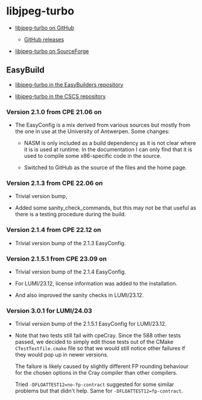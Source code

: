 # libjpeg-turbo

  * [libjpeg-turbo on GitHub](https://github.com/libjpeg-turbo/libjpeg-turbo)

      * [ GitHub releases](https://github.com/libjpeg-turbo/libjpeg-turbo/releases)

  * [libjpeg-turbo on SourceForge](https://sourceforge.net/projects/libjpeg-turbo/)

## EasyBuild

  * [libjpeg-turbo in the EasyBuilders repository]()

  * [libjpeg-turbo in the CSCS repository]()


### Version 2.1.0 from CPE 21.06 on

  * The EasyConfig is a mix derived from various sources but mostly from the one in
    use at the University of Antwerpen. Some changes:

      * NASM is only included as a build dependency as it is not clear where it is
        is used at runtime. In the documentation I can only find that it is used to
        compile some x86-specific code in the source.

      * Switched to GitHub as the source of the files and the home page.


### Version 2.1.3 from CPE 22.06 on

  * Trivial version bump,

  * Added some sanity_check_commands, but this may not be that useful as there is a 
    testing procedure during the build.

    
### Version 2.1.4 from CPE 22.12 on

  * Trivial version bump of the 2.1.3 EasyConfig.


### Version 2.1.5.1 from CPE 23.09 on

  * Trivial version bump of the 2.1.4 EasyConfig.

  * For LUMI/23.12, license information was added to the installation.
  
  * And also improved the sanity checks in LUMI/23.12.


### Version 3.0.1 for LUMI/24.03

  * Trivial version bump of the 2.1.5.1 EasyConfig for LUMI/23.12.

  * Note that two tests still fail with cpeCray. Since the 588 other tests passed,
    we decided to simply edit those tests out of the CMake `CTestTestfile.cmake`
    file so that we would still notice other failures if they would pop up in 
    newer versions.
    
    The failure is likely caused by slightly different FP rounding behaviour for the
    chosen options in the Cray compiler than other compilers.
  
    Tried `-DFLOATTEST12=no-fp-contract` suggested for some similar problems but that
    didn't help. Same for `-DFLOATTEST12=fp-contract`.
  